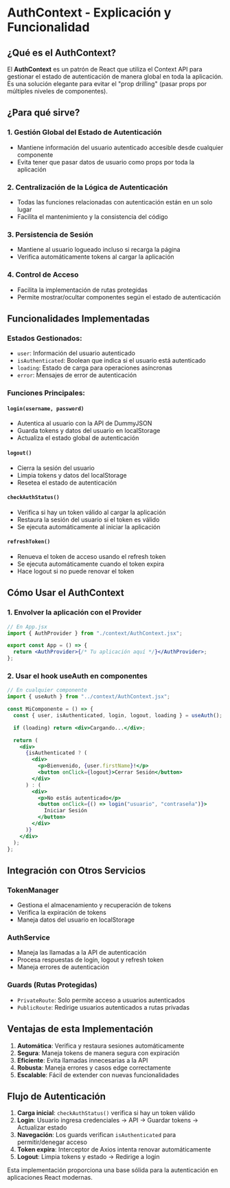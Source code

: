 # AuthContext - Explicación y Funcionalidad

## ¿Qué es el AuthContext?

El **AuthContext** es un patrón de React que utiliza el Context API para gestionar el estado de autenticación de manera global en toda la aplicación. Es una solución elegante para evitar el "prop drilling" (pasar props por múltiples niveles de componentes).

## ¿Para qué sirve?

### 1. **Gestión Global del Estado de Autenticación**

- Mantiene información del usuario autenticado accesible desde cualquier componente
- Evita tener que pasar datos de usuario como props por toda la aplicación

### 2. **Centralización de la Lógica de Autenticación**

- Todas las funciones relacionadas con autenticación están en un solo lugar
- Facilita el mantenimiento y la consistencia del código

### 3. **Persistencia de Sesión**

- Mantiene al usuario logueado incluso si recarga la página
- Verifica automáticamente tokens al cargar la aplicación

### 4. **Control de Acceso**

- Facilita la implementación de rutas protegidas
- Permite mostrar/ocultar componentes según el estado de autenticación

## Funcionalidades Implementadas

### Estados Gestionados:

- `user`: Información del usuario autenticado
- `isAuthenticated`: Boolean que indica si el usuario está autenticado
- `loading`: Estado de carga para operaciones asíncronas
- `error`: Mensajes de error de autenticación

### Funciones Principales:

#### `login(username, password)`

- Autentica al usuario con la API de DummyJSON
- Guarda tokens y datos del usuario en localStorage
- Actualiza el estado global de autenticación

#### `logout()`

- Cierra la sesión del usuario
- Limpia tokens y datos del localStorage
- Resetea el estado de autenticación

#### `checkAuthStatus()`

- Verifica si hay un token válido al cargar la aplicación
- Restaura la sesión del usuario si el token es válido
- Se ejecuta automáticamente al iniciar la aplicación

#### `refreshToken()`

- Renueva el token de acceso usando el refresh token
- Se ejecuta automáticamente cuando el token expira
- Hace logout si no puede renovar el token

## Cómo Usar el AuthContext

### 1. **Envolver la aplicación con el Provider**

```jsx
// En App.jsx
import { AuthProvider } from "./context/AuthContext.jsx";

export const App = () => {
  return <AuthProvider>{/* Tu aplicación aquí */}</AuthProvider>;
};
```

### 2. **Usar el hook useAuth en componentes**

```jsx
// En cualquier componente
import { useAuth } from "../context/AuthContext.jsx";

const MiComponente = () => {
  const { user, isAuthenticated, login, logout, loading } = useAuth();

  if (loading) return <div>Cargando...</div>;

  return (
    <div>
      {isAuthenticated ? (
        <div>
          <p>Bienvenido, {user.firstName}!</p>
          <button onClick={logout}>Cerrar Sesión</button>
        </div>
      ) : (
        <div>
          <p>No estás autenticado</p>
          <button onClick={() => login("usuario", "contraseña")}>
            Iniciar Sesión
          </button>
        </div>
      )}
    </div>
  );
};
```

## Integración con Otros Servicios

### TokenManager

- Gestiona el almacenamiento y recuperación de tokens
- Verifica la expiración de tokens
- Maneja datos del usuario en localStorage

### AuthService

- Maneja las llamadas a la API de autenticación
- Procesa respuestas de login, logout y refresh token
- Maneja errores de autenticación

### Guards (Rutas Protegidas)

- `PrivateRoute`: Solo permite acceso a usuarios autenticados
- `PublicRoute`: Redirige usuarios autenticados a rutas privadas

## Ventajas de esta Implementación

1. **Automática**: Verifica y restaura sesiones automáticamente
2. **Segura**: Maneja tokens de manera segura con expiración
3. **Eficiente**: Evita llamadas innecesarias a la API
4. **Robusta**: Maneja errores y casos edge correctamente
5. **Escalable**: Fácil de extender con nuevas funcionalidades

## Flujo de Autenticación

1. **Carga inicial**: `checkAuthStatus()` verifica si hay un token válido
2. **Login**: Usuario ingresa credenciales → API → Guardar tokens → Actualizar estado
3. **Navegación**: Los guards verifican `isAuthenticated` para permitir/denegar acceso
4. **Token expira**: Interceptor de Axios intenta renovar automáticamente
5. **Logout**: Limpia tokens y estado → Redirige a login

Esta implementación proporciona una base sólida para la autenticación en aplicaciones React modernas.
